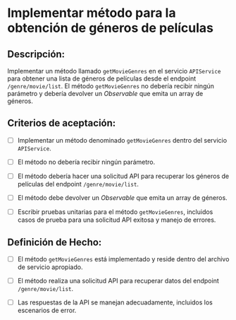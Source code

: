 # Implementar método para la obtención de géneros de películas

## Descripción:

Implementar un método llamado `getMovieGenres` en el servicio `APIService` para obtener una lista de géneros de películas desde el endpoint `/genre/movie/list`. El método `getMovieGenres` no debería recibir ningún parámetro y debería devolver un _Observable_ que emita un array de géneros.

## Criterios de aceptación:

- [ ] Implementar un método denominado `getMovieGenres` dentro del servicio `APIService`.

- [ ]  El método no debería recibir ningún parámetro.

- [ ] El método debería hacer una solicitud API para recuperar los géneros de películas del endpoint `/genre/movie/list`.

- [ ] El método debe devolver un _Observable_ que emita un array de géneros.

- [ ] Escribir pruebas unitarias para el método `getMovieGenres`, incluidos casos de prueba para una solicitud API exitosa y manejo de errores.

## Definición de Hecho:

- [ ] El método `getMovieGenres` está implementado y reside dentro del archivo de servicio apropiado.

- [ ] El método realiza una solicitud API para recuperar datos del endpoint `/genre/movie/list`.

- [ ] Las respuestas de la API se manejan adecuadamente, incluidos los escenarios de error.
